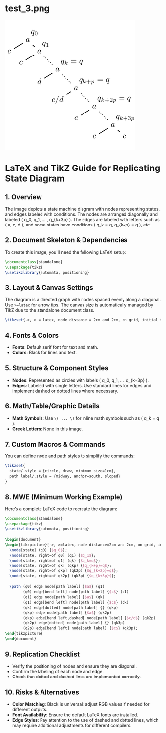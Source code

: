 # test_3.png

![test_3.png](../../../eval_dataset/images/test_3.png)

# LaTeX and TikZ Guide for Replicating State Diagram

## 1. Overview
The image depicts a state machine diagram with nodes representing states, and edges labeled with conditions. The nodes are arranged diagonally and labeled \( q_0, q_1, ... , q_{k+3p} \). The edges are labeled with letters such as \( a, c, d \), and some states have conditions \( q_k = q, q_{k+p} = q \), etc.

## 2. Document Skeleton & Dependencies
To create this image, you'll need the following LaTeX setup:

```latex
\documentclass{standalone}
\usepackage{tikz}
\usetikzlibrary{automata, positioning}
```

## 3. Layout & Canvas Settings
The diagram is a directed graph with nodes spaced evenly along a diagonal. Use `>=latex` for arrow tips. The canvas size is automatically managed by TikZ due to the standalone document class.

```latex
\tikzset{->, > = latex, node distance = 2cm and 2cm, on grid, initial text =}
```

## 4. Fonts & Colors
- **Fonts**: Default serif font for text and math.
- **Colors**: Black for lines and text.

## 5. Structure & Component Styles
- **Nodes**: Represented as circles with labels \( q_0, q_1, ..., q_{k+3p} \).
- **Edges**: Labeled with single letters. Use standard lines for edges and implement dashed or dotted lines where necessary.

## 6. Math/Table/Graphic Details
- **Math Symbols**: Use `\( ... \)` for inline math symbols such as \( q_k = q \).
- **Greek Letters**: None in this image.

## 7. Custom Macros & Commands
You can define node and path styles to simplify the commands:

```latex
\tikzset{
  state/.style = {circle, draw, minimum size=1cm},
  path label/.style = {midway, anchor=south, sloped}
}
```

## 8. MWE (Minimum Working Example)
Here’s a complete LaTeX code to recreate the diagram:

```latex
\documentclass{standalone}
\usepackage{tikz}
\usetikzlibrary{automata, positioning}

\begin{document}
\begin{tikzpicture}[->, >=latex, node distance=2cm and 2cm, on grid, initial text=]
  \node[state] (q0) {$q_0$};
  \node[state, right=of q0] (q1) {$q_1$};
  \node[state, right=of q1] (qk) {$q_k=q$};
  \node[state, right=of qk] (qkp) {$q_{k+p}=q$};
  \node[state, right=of qkp] (qk2p) {$q_{k+2p}=q$};
  \node[state, right=of qk2p] (qk3p) {$q_{k+3p}$};
  
  \path (q0) edge node[path label] {$a$} (q1)
        (q0) edge[bend left] node[path label] {$c$} (q1)
        (q1) edge node[path label] {$a$} (qk)
        (q1) edge[bend left] node[path label] {$c$} (qk)
        (qk) edge[dotted] node[path label] {} (qkp)
        (qkp) edge node[path label] {$a$} (qk2p)
        (qkp) edge[bend left,dashed] node[path label] {$c/d$} (qk2p)
        (qk2p) edge[dotted] node[path label] {} (qk3p)
        (q2p) edge[bend left] node[path label] {$c$} (qk3p);
\end{tikzpicture}
\end{document}
```

## 9. Replication Checklist
- Verify the positioning of nodes and ensure they are diagonal.
- Confirm the labeling of each node and edge.
- Check that dotted and dashed lines are implemented correctly.

## 10. Risks & Alternatives
- **Color Matching**: Black is universal; adjust RGB values if needed for different outputs.
- **Font Availability**: Ensure the default LaTeX fonts are installed.
- **Edge Styles**: Pay attention to the use of dashed and dotted lines, which may require additional adjustments for different compilers.
